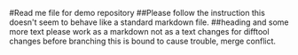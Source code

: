 #Read me file for demo repository
##Please follow the instruction
this doesn't seem to behave like a standard markdown file.
##heading and some more text
please work as a markdown not as a text
changes for difftool
changes before branching
this is bound to cause trouble, merge conflict.
